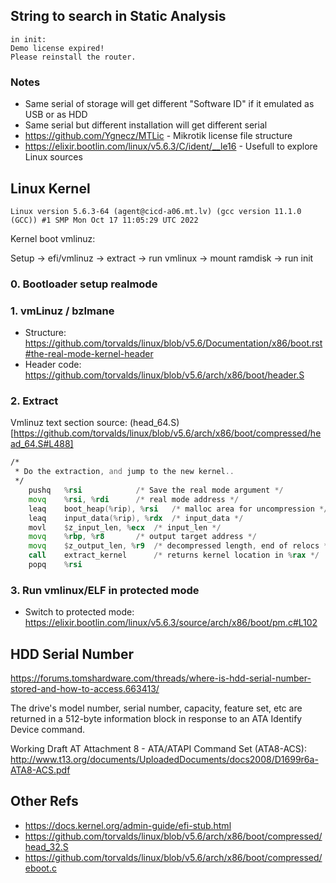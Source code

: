 
## String to search in Static Analysis

```
in init:
Demo license expired!
Please reinstall the router.
```

### Notes

- Same serial of storage will get different "Software ID" if it emulated as USB or as HDD
- Same serial but different installation will get different serial
- https://github.com/Ygnecz/MTLic - Mikrotik license file structure
- https://elixir.bootlin.com/linux/v5.6.3/C/ident/__le16 - Usefull to explore Linux sources

## Linux Kernel

    Linux version 5.6.3-64 (agent@cicd-a06.mt.lv) (gcc version 11.1.0 (GCC)) #1 SMP Mon Oct 17 11:05:29 UTC 2022


Kernel boot vmlinuz:

Setup -> efi/vmlinuz -> extract -> run vmlinux -> mount ramdisk -> run init

### 0. Bootloader setup realmode

### 1. vmLinuz / bzImane

- Structure: https://github.com/torvalds/linux/blob/v5.6/Documentation/x86/boot.rst#the-real-mode-kernel-header
- Header code: https://github.com/torvalds/linux/blob/v5.6/arch/x86/boot/header.S

### 2. Extract 

Vmlinuz text section source: (head_64.S)[https://github.com/torvalds/linux/blob/v5.6/arch/x86/boot/compressed/head_64.S#L488]

``` asm
/*
 * Do the extraction, and jump to the new kernel..
 */
	pushq	%rsi			/* Save the real mode argument */
	movq	%rsi, %rdi		/* real mode address */
	leaq	boot_heap(%rip), %rsi	/* malloc area for uncompression */
	leaq	input_data(%rip), %rdx  /* input_data */
	movl	$z_input_len, %ecx	/* input_len */
	movq	%rbp, %r8		/* output target address */
	movq	$z_output_len, %r9	/* decompressed length, end of relocs */
	call	extract_kernel		/* returns kernel location in %rax */
	popq	%rsi
```


### 3. Run vmlinux/ELF in protected mode

- Switch to protected mode: https://elixir.bootlin.com/linux/v5.6.3/source/arch/x86/boot/pm.c#L102

## HDD Serial Number

https://forums.tomshardware.com/threads/where-is-hdd-serial-number-stored-and-how-to-access.663413/

The drive's model number, serial number, capacity, feature set, etc are returned in a 512-byte information block in response to an ATA Identify Device command.

Working Draft AT Attachment 8 - ATA/ATAPI Command Set (ATA8-ACS):
http://www.t13.org/documents/UploadedDocuments/docs2008/D1699r6a-ATA8-ACS.pdf


## Other Refs
- https://docs.kernel.org/admin-guide/efi-stub.html
- https://github.com/torvalds/linux/blob/v5.6/arch/x86/boot/compressed/head_32.S
- https://github.com/torvalds/linux/blob/v5.6/arch/x86/boot/compressed/eboot.c


